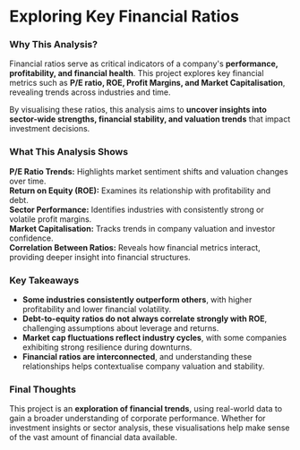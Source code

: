 # **Exploring Key Financial Ratios**  

### **Why This Analysis?**  
Financial ratios serve as critical indicators of a company's **performance, profitability, and financial health**. 
This project explores key financial metrics such as **P/E ratio, ROE, Profit Margins, and Market Capitalisation**, 
revealing trends across industries and time.  

By visualising these ratios, this analysis aims to **uncover insights into sector-wide strengths, financial stability, 
and valuation trends** that impact investment decisions.

### **What This Analysis Shows**  
 **P/E Ratio Trends:** Highlights market sentiment shifts and valuation changes over time.  
 **Return on Equity (ROE):** Examines its relationship with profitability and debt.  
 **Sector Performance:** Identifies industries with consistently strong or volatile profit margins.  
 **Market Capitalisation:** Tracks trends in company valuation and investor confidence.  
 **Correlation Between Ratios:** Reveals how financial metrics interact, providing deeper insight into financial structures.

### **Key Takeaways**  
- **Some industries consistently outperform others**, with higher profitability and lower financial volatility.  
- **Debt-to-equity ratios do not always correlate strongly with ROE**, challenging assumptions about leverage and returns.  
- **Market cap fluctuations reflect industry cycles**, with some companies exhibiting strong resilience during downturns.  
- **Financial ratios are interconnected**, and understanding these relationships helps contextualise company valuation and stability.

### **Final Thoughts**  
This project is an **exploration of financial trends**, using real-world data to gain a broader understanding of corporate performance. 
Whether for investment insights or sector analysis, these visualisations help make sense of the vast amount of financial data available.
